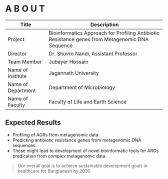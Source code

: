 # A B O U T 

| Title | Description |
| --- | --- |
| Project | Bioinformatics Approach for Profiling Antibiotic Resistance genes from Metagenomic DNA Sequence |
| Director| Dr. Shuvro Nandi, Assistant Professor  |
| Team Member| Jubayer Hossain|
|Name of  Institute| Jagannath University|
| Name of Department| Department of Microbiology|
| Name of Faculty| Faculty of Life and Earth Science|
 

## Expected Results
- Profiling of AGRs from metagenomic data
- Predicting antibiotic resistance genes from metagenomic DNA sequences.
- These might lead to development of novel bioinformatic tools for ARGs predication
from complex metagenomic data.

> Our overall goal is to achieve sustainable development goals in healthcare for Bangladesh by 2030
 
